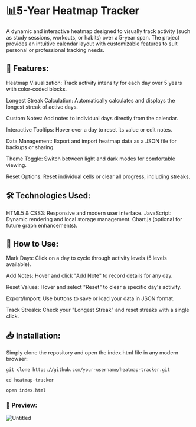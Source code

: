 
# 📊5-Year Heatmap Tracker



A dynamic and interactive heatmap designed to visually track activity (such as study sessions, workouts, or habits) over a 5-year span. 
The project provides an intuitive calendar layout with customizable features to suit personal or professional tracking needs.

## 🌟 Features:
Heatmap Visualization: Track activity intensity for each day over 5 years with color-coded blocks.

Longest Streak Calculation: Automatically calculates and displays the longest streak of active days.

Custom Notes: Add notes to individual days directly from the calendar.

Interactive Tooltips: Hover over a day to reset its value or edit notes.

Data Management: Export and import heatmap data as a JSON file for backups or sharing.

Theme Toggle: Switch between light and dark modes for comfortable viewing.

Reset Options: Reset individual cells or clear all progress, including streaks.




## 🛠️ **Technologies Used:**

HTML5 & CSS3: Responsive and modern user interface.
JavaScript: Dynamic rendering and local storage management.
Chart.js (optional for future graph enhancements).



## 🚀 How to Use:

Mark Days: Click on a day to cycle through activity levels (5 levels available).

Add Notes: Hover and click "Add Note" to record details for any day.

Reset Values: Hover and select "Reset" to clear a specific day's activity.

Export/Import: Use buttons to save or load your data in JSON format.

Track Streaks: Check your "Longest Streak" and reset streaks with a single click.






## 📥 **Installation:**
Simply clone the repository and open the index.html file in any modern browser:



`git clone https://github.com/your-username/heatmap-tracker.git`


`cd heatmap-tracker`


`open index.html`


### 📸 Preview:


![Untitled](https://github.com/user-attachments/assets/538b2e6f-0b58-43ab-99b9-27138472d64d)



